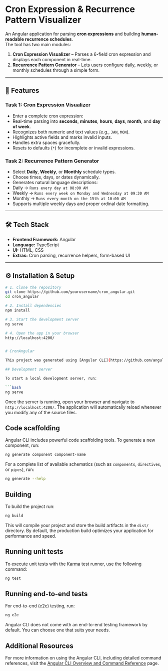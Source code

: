 # Cron Expression & Recurrence Pattern Visualizer
An Angular application for parsing **cron expressions** and building **human-readable recurrence schedules**.  
The tool has two main modules:

1. **Cron Expression Visualizer** – Parses a 6-field cron expression and displays each component in real-time.
2. **Recurrence Pattern Generator** – Lets users configure daily, weekly, or monthly schedules through a simple form.

---

## 🚀 Features

### **Task 1: Cron Expression Visualizer**
- Enter a complete cron expression:  
- Real-time parsing into **seconds**, **minutes**, **hours**, **days**, **month**, and **day of week**.
- Recognizes both numeric and text values (e.g., `JAN`, `MON`).
- Highlights active fields and marks invalid inputs.
- Handles extra spaces gracefully.
- Resets to defaults (`*`) for incomplete or invalid expressions.

### **Task 2: Recurrence Pattern Generator**
- Select **Daily**, **Weekly**, or **Monthly** schedule types.
- Choose times, days, or dates dynamically.
- Generates natural language descriptions:
- Daily → `Runs every day at 08:00 AM`
- Weekly → `Runs every week on Monday and Wednesday at 09:30 AM`
- Monthly → `Runs every month on the 15th at 10:00 AM`
- Supports multiple weekly days and proper ordinal date formatting.

---

## 🛠 Tech Stack
- **Frontend Framework:** Angular
- **Language:** TypeScript
- **UI:** HTML, CSS
- **Extras:** Cron parsing, recurrence helpers, form-based UI

---

## ⚙️ Installation & Setup

```bash
# 1. Clone the repository
git clone https://github.com/yourusername/cron_angular.git
cd cron_angular

# 2. Install dependencies
npm install

# 3. Start the development server
ng serve

# 4. Open the app in your browser
http://localhost:4200/


# CronAngular

This project was generated using [Angular CLI](https://github.com/angular/angular-cli) version 19.2.7.

## Development server

To start a local development server, run:

```bash
ng serve
```

Once the server is running, open your browser and navigate to `http://localhost:4200/`. The application will automatically reload whenever you modify any of the source files.

## Code scaffolding

Angular CLI includes powerful code scaffolding tools. To generate a new component, run:

```bash
ng generate component component-name
```

For a complete list of available schematics (such as `components`, `directives`, or `pipes`), run:

```bash
ng generate --help
```

## Building

To build the project run:

```bash
ng build
```

This will compile your project and store the build artifacts in the `dist/` directory. By default, the production build optimizes your application for performance and speed.

## Running unit tests

To execute unit tests with the [Karma](https://karma-runner.github.io) test runner, use the following command:

```bash
ng test
```

## Running end-to-end tests

For end-to-end (e2e) testing, run:

```bash
ng e2e
```

Angular CLI does not come with an end-to-end testing framework by default. You can choose one that suits your needs.

## Additional Resources

For more information on using the Angular CLI, including detailed command references, visit the [Angular CLI Overview and Command Reference](https://angular.dev/tools/cli) page.

